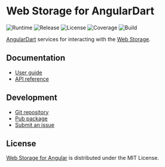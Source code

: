 # Web Storage for AngularDart
![Runtime](https://img.shields.io/badge/dart-%3E%3D2.5-brightgreen.svg) ![Release](https://img.shields.io/pub/v/ngx_webstorage.svg) ![License](https://img.shields.io/badge/license-MIT-blue.svg) ![Coverage](https://coveralls.io/repos/github/cedx/ngx-webstorage.dart/badge.svg) ![Build](https://travis-ci.com/cedx/ngx-webstorage.dart.svg)

[AngularDart](https://angulardart.dev) services for interacting with the [Web Storage](https://developer.mozilla.org/en-US/docs/Web/API/Storage).

## Documentation
- [User guide](https://dev.belin.io/ngx-webstorage.dart)
- [API reference](https://dev.belin.io/ngx-webstorage.dart/api)

## Development
- [Git repository](https://github.com/cedx/ngx-webstorage.dart)
- [Pub package](https://pub.dev/packages/ngx_webstorage)
- [Submit an issue](https://github.com/cedx/ngx-webstorage.dart/issues)

## License
[Web Storage for Angular](https://dev.belin.io/ngx-webstorage.dart) is distributed under the MIT License.
